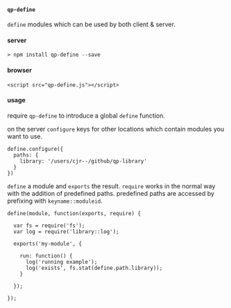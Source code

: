 #### `qp-define`

`define` modules which can be used by both client & server.

#### server

`> npm install qp-define --save`

#### browser

`<script src="qp-define.js"></script>`

#### usage

require `qp-define` to introduce a global `define` function.

on the server `configure` keys for other locations which contain modules you want to use.
````
define.configure({
  paths: {
    library: '/users/cjr--/github/qp-library'
  }
})
````

`define` a module and `exports` the result. `require` works in the normal way with the addition of predefined paths. predefined paths are accessed by prefixing with `keyname::moduleid`.
````
define(module, function(exports, require) {

  var fs = require('fs');
  var log = require('library::log');

  exports('my-module', {

    run: function() {
      log('running example');
      log('exists', fs.stat(define.path.library));
    }

  });

});
````
